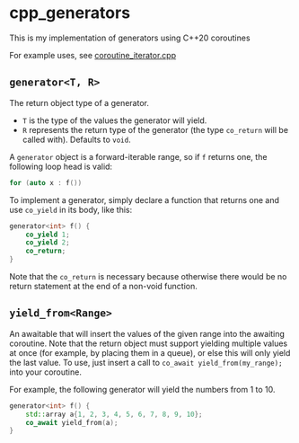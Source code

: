 # cpp_generators
This is my implementation of generators using C++20 coroutines

For example uses, see [coroutine_iterator.cpp](./coroutine_iterator.cpp)

## `generator<T, R>`
The return object type of a generator.
- `T` is the type of the values the generator will yield.
- `R` represents the return type of the generator (the type `co_return` will be called with). Defaults to `void`.

A `generator` object is a forward-iterable range, so if `f` returns one, the following loop head is valid:
```cpp
for (auto x : f())
```

To implement a generator, simply declare a function that returns one and use `co_yield` in its body, like this:
```cpp
generator<int> f() {
    co_yield 1;
    co_yield 2;
    co_return;
}
```
Note that the `co_return` is necessary because otherwise there would be no return statement at the end of a non-void function.

## `yield_from<Range>`
An awaitable that will insert the values of the given range into the awaiting coroutine.
Note that the return object must support yielding multiple values at once (for example, by placing them in a queue),
or else this will only yield the last value.
To use, just insert a call to `co_await yield_from(my_range);` into your coroutine.

For example, the following generator will yield the numbers from 1 to 10.
```cpp
generator<int> f() {
    std::array a{1, 2, 3, 4, 5, 6, 7, 8, 9, 10};
    co_await yield_from(a);
}
```
